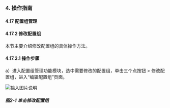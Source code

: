 ### 4. 操作指南

#### 4.17 配置组管理

#### 4.17.2 修改配置组

本节主要介绍修改配置组的具体操作方法。

#### 4.17.2.1 操作步骤

a）进入配置组管理功能模块，选中需要修改的配置组，单击三个点按钮 > 修改配置组，进入“编辑配置组”页面。

![输入图片说明](../../../../images/SoFlu%EF%BC%88%E5%90%8E%E7%AB%AF%EF%BC%89%E5%BC%80%E5%8F%91%E5%B9%B3%E5%8F%B0/1.%20%E6%9C%80%E6%96%B0%E7%89%88%E6%9C%AC%20-%20%E6%9B%B4%E6%96%B0%E6%97%A5%E6%9C%9F%20-%202022.10.08/4.%20%E6%93%8D%E4%BD%9C%E6%8C%87%E5%8D%97/17.%20%E9%85%8D%E7%BD%AE%E7%BB%84%E7%AE%A1%E7%90%86/2-1.png)

##### 图2-1 单击修改配置组
